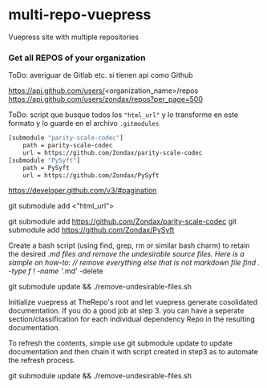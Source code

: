# multi-repo-vuepress
Vuepress site with multiple repositories

### Get all REPOS of your organization

ToDo: averiguar de Gitlab etc. si tienen api como Github

https://api.github.com/users/<organization_name>/repos
https://api.github.com/users/zondax/repos?per_page=500

ToDo: script que busque todos los `"html_url"` y lo transforme en este formato y lo guarde en el archivo `.gitmodules`

```bash
[submodule "parity-scale-codec"]
	path = parity-scale-codec
	url = https://github.com/Zondax/parity-scale-codec
[submodule "PySyft"]
	path = PySyft
	url = https://github.com/Zondax/PySyft
```

https://developer.github.com/v3/#pagination


git submodule add <"html_url">

git submodule add https://github.com/Zondax/parity-scale-codec
git submodule add https://github.com/Zondax/PySyft

Create a bash script (using find, grep, rm or similar bash charm) to retain the desired *.md files and remove the undesirable source files. Here is a sample on how-to:
// remove everything else that is not markdown file
find . -type f ! -name '*.md' -delete

git submodule update && ./remove-undesirable-files.sh


Initialize vuepress at TheRepo's root and let vuepress generate cosolidated documentation.
If you do a good job at step 3. you can have a seperate section/classification for each individual dependency Repo in the resulting documentation.

To refresh the contents, simple use git submodule update to update documentation and then chain it with script created in step3 as to automate the refresh process.

git submodule update && ./remove-undesirable-files.sh